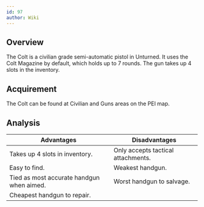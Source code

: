 ```yaml
---
id: 97
author: Wiki
---
```

## Overview
The Colt is a civilian grade semi-automatic pistol in Unturned. It uses the Colt Magazine by default, which holds up to 7 rounds. The gun takes up 4 slots in the inventory.

## Acquirement
The Colt can be found at Civilian and Guns areas on the PEI map.

## Analysis

|Advantages|Disadvantages|
|----------|-------------|
|Takes up 4 slots in inventory.|Only accepts tactical attachments.|
|Easy to find.|Weakest handgun.|
|Tied as most accurate handgun when aimed.|Worst handgun to salvage.|
|Cheapest handgun to repair.||
